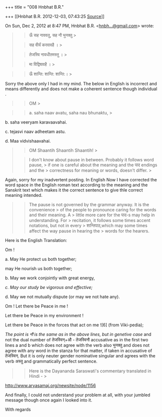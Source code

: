+++
title = "008 Hnbhat B.R."

+++
[[Hnbhat B.R.	2012-12-03, 07:43:25 [Source](https://groups.google.com/g/samskrita/c/BB9aAEwTTGs)]]



On Sun, Dec 2, 2012 at 8:47 PM, Hnbhat B.R. \<[hnbh...@gmail.com]()\> wrote:  

> 
> > ऊँ सह नाववतु, सह नौ भुनक्तु >
> 
> > 
> >  सह वीर्यं करवावहै । >
> 
> > 
> > तेजस्वि नावधीतमस्तु । >
> 
> > 
> >  मा विद्विषावहै । >
> 

  



> 
> > ऊँ शान्ति: शान्ति: शान्ति:। >
> 
> > 
> >   
> > 
> > 
> >   
> > 

  

Sorry the above only I had in my mind. The below in English is incorrect and means differently and does not make a coherent sentence though individual .

  



> 
> > 
> > 
> > 
> > OM >
> 
> > 



> 
> > a\. saha naav avatu, saha nau bhunaktu, >
> 
> > 
> > 

  

b\. saha veeryam karavaavahai.



c. tejasvi naav adheetam astu.

> 
> > 



d\. Maa vidvishaavahai.

> 
> > 



> 
> > 
> > OM Shaantih Shaantih Shaantih! >
> 
> > 
> > 
> >   
> > 
> > 
> > I don't know about pause in between. Probably it follows word pause, > if one is careful about the meaning and the पाद endings and the > correctness for meaning or words, doesn't differ. >
> 

  

Again, sorry for my inadvertent posting. In English Now I have corrected the word space in the English roman text according to the meaning and the Sanskrit text which makes it the correct sentence to give thle correct meaning intended.  



> 
> > 
> > 
> > The pause is not governed by the grammar anyway. It is the convenience > of the people to pronounce caring for the words and their meaning. A > little more care for the पाद-s may help in understanding. For > recitation, it follows some times accent notations, but not in every > शान्तिपाठ,which may some times affect the way pause in hearing the > words for the hearers.
> > 
> > 
> >   
> > 
> > 
> >   
> > 

  

Here is the English Translation:

  

Om !

  

a\. May He protect us both together;

may He nourish us both together;  

  

b\. May we work conjointly with great energy,

  

*c. May our study be vigorous and effective;*

  

d\. May we not mutually dispute (or may we not hate any).

  

Om ! Let there be Peace in me !

  

Let there be Peace in my environment !

  

Let there be Peace in the forces that act on me !\[6\] (from Viki-pedia);

  

  

*The point is नौ is the same as in the above lines, but in genetive case* and not the dual number of तेजस्विन्+औ - तेजस्विनौ accusative as in the first two lines a and b which does not agree with the verb also भुनक्तु and does not agree with any word in the stanza for that matter, if taken in accusative of तेजस्विन्. But it is only neuter gender nominative singular and agrees with the verb अस्तु and grammatically perfect sentence.



> 
> > 
> > 
> > Here is the Dayananda Saraswati's commentary translated in Hindi - >
> 

  

<http://www.aryasamaj.org/newsite/node/1156>  

  

  

And finally, I could not understand your problem at all, with your jumbled message though once again I looked into it.

  

With regards

  

